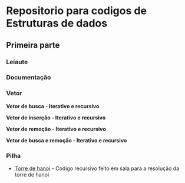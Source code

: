 # Repositorio para codigos de Estruturas de dados

## Primeira parte

### Leiaute


### Documentação


### Vetor

**Vetor de busca - Iterativo e recursivo**


**Vetor de inserção - Iterativo e recursivo**

**Vetor de remoção - Iterativo e recursivo**

**Vetor de busca e remoção - Iterativo e recursivo**


### Pilha

* [Torre de hanoi]( ) - Codigo recursivo feito em sala para a resolução da torre de hanoi
